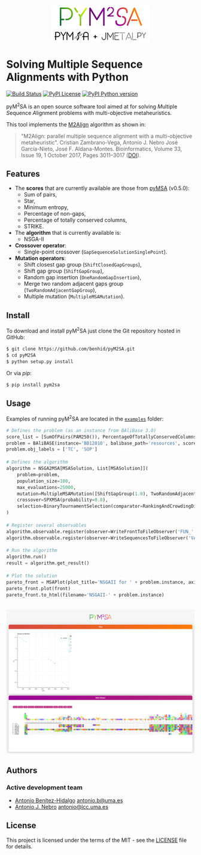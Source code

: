 <p align="center">
  <br/>
  <img src=resources/pym2sa-new.png alt="pyM2SA">
  <br/>
</p>

# Solving Multiple Sequence Alignments with Python
[![Build Status](https://img.shields.io/travis/benhid/pyM2SA.svg?branch=master?style=flat-square)](https://travis-ci.org/benhid/pyM2SA)
[![PyPI License](https://img.shields.io/pypi/l/pyM2SA.svg?style=flat-square)]()
[![PyPI Python version](https://img.shields.io/pypi/pyversions/pyM2SA.svg?style=flat-square)]()

pyM<sup>2</sup>SA is an open source software tool aimed at for solving
*M*ultiple *S*equence *A*lignment problems with multi-objective metaheuristics.

This tool implements the [M2Align](https://github.com/KhaosResearch/M2Align) algorithm as shown in:

> "M2Align: parallel multiple sequence alignment with a multi-objective metaheuristic". Cristian Zambrano-Vega, Antonio J. Nebro José García-Nieto, José F. Aldana-Montes. Bioinformatics, Volume 33, Issue 19, 1 October 2017, Pages 3011–3017 ([DOI](https://doi.org/10.1093/bioinformatics/btx338)).

## Features
* The **scores** that are currently available are those from [pyMSA](https://github.com/benhid/pyMSA) (v0.5.0):
    * Sum of pairs,
    * Star,
    * Minimum entropy,
    * Percentage of non-gaps,
    * Percentage of totally conserved columns,
    * STRIKE.
* The **algorithm** that is currently available is:
    * NSGA-II
* **Crossover operator**:
    * Single-point crossover (`GapSequenceSolutionSinglePoint`).
* **Mutation operators**:
    * Shift closest gap group (`ShiftClosedGapGroups`),
    * Shift gap group (`ShiftGapGroup`),
    * Random gap insertion (`OneRandomGapInsertion`),
    * Merge two random adjacent gaps group (`TwoRandomAdjacentGapGroup`),
    * Multiple mutation (`MultipleMSAMutation`).

## Install
To download and install pyM<sup>2</sup>SA just clone the Git repository hosted in GitHub:

```bash
$ git clone https://github.com/benhid/pyM2SA.git
$ cd pyM2SA
$ python setup.py install
```

Or via *pip*:

```bash
$ pip install pym2sa
```

## Usage
Examples of running pyM<sup>2</sup>SA are located in the [`examples`](examples/) folder:

```python
# Defines the problem (as an instance from BAliBase 3.0)
score_list = [SumOfPairs(PAM250()), PercentageOfTotallyConservedColumns()]
problem = BAliBASE(instance='BB12010', balibase_path='resources', score_list=score_list)
problem.obj_labels = ['TC', 'SOP']

# Defines the algorithm
algorithm = NSGA2MSA[MSASolution, List[MSASolution]](
    problem=problem,
    population_size=100,
    max_evaluations=25000,
    mutation=MultipleMSAMutation([ShiftGapGroup(1.0), TwoRandomAdjacentGapGroup(1.0)], global_probability=0.2),
    crossover=SPXMSA(probability=0.8),
    selection=BinaryTournamentSelection(comparator=RankingAndCrowdingDistanceComparator())
)

# Register several observables
algorithm.observable.register(observer=WriteFrontToFileObserver('FUN_' + problem.instance))
algorithm.observable.register(observer=WriteSequencesToFileObserver('VAR_' + problem.instance))

# Run the algorithm
algorithm.run()
result = algorithm.get_result()

# Plot the solution
pareto_front = MSAPlot(plot_title='NSGAII for ' + problem.instance, axis_labels=problem.obj_labels)
pareto_front.plot(front)
pareto_front.to_html(filename='NSGAII-' + problem.instance)
```

<p align="center">
  <br/>
  <img src=resources/msaviewer.png alt="Interactive MSA viewer">
  <br/>
</p>

## Authors
### Active development team
* [Antonio Benítez-Hidalgo](https://benhid.github.io/about/) <antonio.b@uma.es>
* [Antonio J. Nebro](http://www.lcc.uma.es/%7Eantonio/) <antonio@lcc.uma.es>

## License
This project is licensed under the terms of the MIT - see the [LICENSE](LICENSE) file for details.
